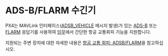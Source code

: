 # ADS-B/FLARM 수긴기

PX4는 MAVLink 인터페이스([ADSB_VEHICLE](https://mavlink.io/en/messages/common.html#ADSB_VEHICLE) 메시지 발생)가 있는 [ADS-B](https://en.wikipedia.org/wiki/Automatic_dependent_surveillance_%E2%80%93_broadcast) 또는 [FLARM](https://en.wikipedia.org/wiki/FLARM) 응답기를 사용하여 [임무](../flight_modes/mission.md)에서 간단한 항공 교통회피 기능을 지원합니다.

지원되는 주변 장치에 대한 자세한 내용은 [항공 교통 회피: ADSB/FLARM](../advanced_features/traffic_avoidance_adsb.md#supported_hardware)을 참고하십시오.
